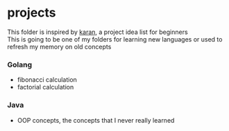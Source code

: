 # projects
This folder is inspired by [karan](https://github.com/karan/Projects-Solutions), a project idea list for beginners<br>
This is going to be one of my folders for learning new languages or used to refresh my memory on old concepts
### Golang
- fibonacci calculation
- factorial calculation
### Java
- OOP concepts, the concepts that I never really learned